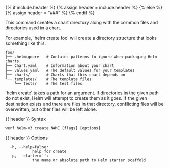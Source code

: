 {% if include.header %}
{% assign header = include.header %}
{% else %}
{% assign header = "###" %}
{% endif %}

This command creates a chart directory along with the common files and
directories used in a chart.

For example, 'helm create foo' will create a directory structure that looks
something like this:

    foo/
    ├── .helmignore   # Contains patterns to ignore when packaging Helm charts.
    ├── Chart.yaml    # Information about your chart
    ├── values.yaml   # The default values for your templates
    ├── charts/       # Charts that this chart depends on
    └── templates/    # The template files
        └── tests/    # The test files

'helm create' takes a path for an argument. If directories in the given path
do not exist, Helm will attempt to create them as it goes. If the given
destination exists and there are files in that directory, conflicting files
will be overwritten, but other files will be left alone.


{{ header }} Syntax

```shell
werf helm-v3 create NAME [flags] [options]
```

{{ header }} Options

```shell
  -h, --help=false:
            help for create
  -p, --starter='':
            the name or absolute path to Helm starter scaffold
```

